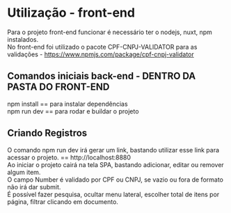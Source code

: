 # Utilização - front-end
Para o projeto front-end funcionar é necessário ter o nodejs, nuxt, npm instalados.  
No front-end foi utilizado o pacote CPF-CNPJ-VALIDATOR para as validações - https://www.npmjs.com/package/cpf-cnpj-validator

## Comandos iniciais back-end - DENTRO DA PASTA DO FRONT-END
npm install == para instalar dependências  
npm run dev == para rodar e buildar o projeto

## Criando Registros
O comando npm run dev irá gerar um link, bastando utilizar esse link para acessar o projeto. == http://localhost:8880  
Ao iniciar o projeto cairá na tela SPA, bastando adicionar, editar ou remover algum item.  
O campo Number é validado por CPF ou CNPJ, se vazio ou fora de formato não irá dar submit.  
É possível fazer pesquisa, ocultar menu lateral, escolher total de itens por página, filtrar clicando em documento.

